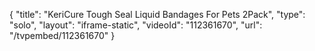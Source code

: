 {
    "title": "KeriCure Tough Seal Liquid Bandages For Pets  2Pack",
    "type": "solo",
    "layout": "iframe-static",
    "videoId": "112361670",
    "url": "\/tvpembed\/112361670"
}
